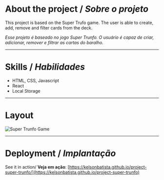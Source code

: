 # About the project / *Sobre o projeto*

This project is based on the Super Trufo game. The user is able to create, add, remove and filter cards from the deck.

*Esse projeto é baseado no jogo Super Trunfo. O usuário é capaz de criar, adicionar, remover e filtrar as cartas do baralho.*

---
# Skills / *Habilidades*

 - HTML, CSS, Javascript
 - React
 - Local Storage

---
# Layout

<img src="intro.gif" alt="Super Trunfo Game" />

---
# Deployment / *Implantação*

See it in action/ **Veja em ação**: [https://kelsonbatista.github.io/project-super-trunfo/](https://kelsonbatista.github.io/project-super-trunfo)
